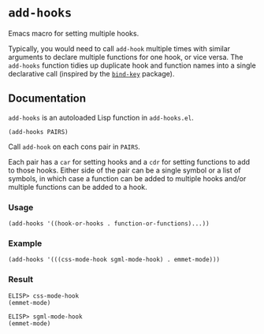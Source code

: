 # `add-hooks`
Emacs macro for setting multiple hooks.

Typically, you would need to call `add-hook` multiple times with
similar arguments to declare multiple functions for one hook, or
vice versa.  The `add-hooks` function tidies up duplicate hook and
function names into a single declarative call (inspired by the
[`bind-key`](https://github.com/jwiegley/use-package/blob/master/bind-key.el)
package).

## Documentation
`add-hooks` is an autoloaded Lisp function in `add-hooks.el`.

```emacs
(add-hooks PAIRS)
```

Call `add-hook` on each cons pair in `PAIRS`.

Each pair has a `car` for setting hooks and a `cdr` for setting
functions to add to those hooks.  Either side of the pair can be a
single symbol or a list of symbols, in which case a function can be
added to multiple hooks and/or multiple functions can be added to a
hook.

### Usage
```
(add-hooks '((hook-or-hooks . function-or-functions)...))
```

### Example
```
(add-hooks '(((css-mode-hook sgml-mode-hook) . emmet-mode)))
```

### Result
```
ELISP> css-mode-hook
(emmet-mode)

ELISP> sgml-mode-hook
(emmet-mode)
```
